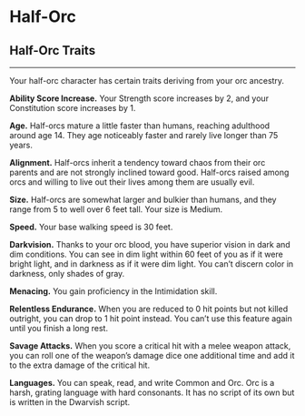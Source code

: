 # Half-Orc 
## Half-Orc Traits 
- - -
Your half-orc character has certain traits deriving from your orc ancestry. 

**Ability Score Increase.** Your Strength score increases by 2, and your Constitution score increases by 1. 

**Age.** Half-orcs mature a little faster than humans, reaching adulthood around age 14. They age noticeably faster and rarely live longer than 75 years. 

**Alignment.** Half-orcs inherit a tendency toward chaos from their orc parents and are not strongly inclined toward good. Half-orcs raised among orcs and willing to live out their lives among them are usually evil. 

**Size.** Half-orcs are somewhat larger and bulkier than humans, and they range from 5 to well over 6 feet tall. Your size is Medium. 

**Speed.** Your base walking speed is 30 feet. 

**Darkvision.** Thanks to your orc blood, you have superior vision in dark and dim conditions. You can see in dim light within 60 feet of you as if it were bright light, and in darkness as if it were dim light. You can’t discern color in darkness, only shades of gray. 

**Menacing.** You gain proficiency in the Intimidation skill. 

**Relentless Endurance.** When you are reduced to 0 hit points but not killed outright, you can drop to 1 hit point instead. You can’t use this feature again until you finish a long rest. 

**Savage Attacks.** When you score a critical hit with a melee weapon attack, you can roll one of the weapon’s damage dice one additional time and add it to the extra damage of the critical hit.
 
**Languages.** You can speak, read, and write Common and Orc. Orc is a harsh, grating language with hard consonants. It has no script of its own but is written in the Dwarvish script.